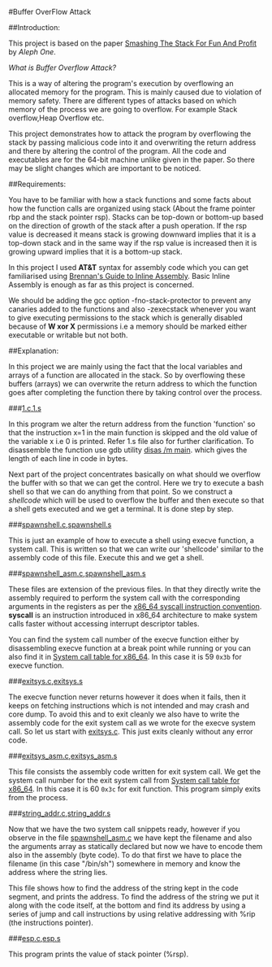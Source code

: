 #Buffer OverFlow Attack

##Introduction:

This project is based on the paper [Smashing The Stack For Fun And Profit](http://insecure.org/stf/smashstack.html) by *Aleph One*.

*What is Buffer Overflow Attack?*

This is a way of altering the program's execution by overflowing an allocated memory for the program. This is mainly caused due to violation of memory safety. There are different types of attacks based on which memory of the process we are going to overflow. For example Stack overflow,Heap Overflow etc.

This project demonstrates how to attack the program by overflowing the stack by passing malicious code into it and overwriting the return address and there by altering the control of the program. All the code and executables are for the 64-bit machine unlike given in the paper. So there may be slight changes which are important to be noticed.

##Requirements:

 You have to be familiar with how a stack functions and some facts about how the function calls are organized using stack (About the frame pointer rbp and the stack pointer rsp). Stacks can be top-down or bottom-up based on the direction of growth of the stack after a push operation. If the rsp value is decreased it means stack is growing downward implies that it is a top-down stack and in the same way if the rsp value is increased then it is growing upward implies that it is a bottom-up stack.

 In this project I used **AT&T** syntax for assembly code which you can get familiarised using [Brennan's Guide to Inline Assembly](http://www.delorie.com/djgpp/doc/brennan/brennan_att_inline_djgpp.html). Basic Inline Assembly is enough as far as this project is concerned.

 We should be adding the gcc option -fno-stack-protector to prevent any canaries added to the functions and also -zexecstack whenever you want to give executing permissions to the stack which is generally disabled because of **W xor X** permissions i.e a memory should be marked either executable or writable but not both.

##Explanation:

 In this project we are mainly  using the fact that the local variables and arrays of a function are allocated in the stack. So by overflowing these buffers (arrays) we can overwrite the return address to which the function goes after completing the function there by taking control over the process.

###[1.c](./1.c),[1.s](./1.s)

In this program we alter the return address from the function 'function' so that the instruction x=1 in the main function is skipped and the old value of the variable x i.e 0 is printed. Refer 1.s file also for further clarification. To disassemble the function use gdb utility [disas /m main](https://sourceware.org/gdb/onlinedocs/gdb/Machine-Code.html). which gives the length of each line in code in bytes.

Next part of the project concentrates basically on what should we overflow the buffer with so that we can get the control. Here we try to execute a bash shell so that we can do anything from that point. So we construct a *shellcode* which will be used to overflow the buffer and then execute so that a shell gets executed and we get a terminal. It is done step by step.

###[spawnshell.c](./spawnshell.c),[spawnshell.s](./spawnshell.s)

This is just an example of how to execute a shell using execve function, a system call. This is written so that we can write our 'shellcode' similar to the assembly code of this file. Execute this and we get a shell.

###[spawnshell_asm.c](./spawnshell_asm.c),[spawnshell_asm.s](./spawnshell_asm.s)

These files are extension of the previous files. In that they directly write the assembly required to perform the system call with the corresponding arguments in the registers as per the [x86_64 syscall instruction convention](https://en.wikibooks.org/wiki/X86_Assembly/Interfacing_with_Linux#int_0x80). **syscall** is an instruction introduced in x86_64 architecture to make system calls faster without accessing interrupt descriptor tables.

You can find the system call number of the execve function either by disassembling execve function at a break point while running or you can also find it in [System call table for x86_64](https://filippo.io/linux-syscall-table/). In this case it is 59 ```0x3b``` for execve function.

###[exitsys.c](./exitsys.c),[exitsys.s](./exitsys.s)

The execve function never returns however it does when it fails, then it keeps on fetching instructions which is not intended and may crash and core dump. To avoid this and to exit cleanly we also have to write the assembly code for the exit system call as we wrote for the execve system call. So let us start with [exitsys.c](./exitsys.c). This just exits cleanly without any error code.

###[exitsys_asm.c](./exitsys_asm.c),[exitsys_asm.s](./exitsys_asm.s)

This file consists the assembly code written for exit system call. We get the system call number for the exit system call from [System call table for x86_64](https://filippo.io/linux-syscall-table/). In this case it is 60 ```0x3c``` for exit function. This program simply exits from the process.

###[string_addr.c](./string_addr.c),[string_addr.s](./string_addr.s)

Now that we have the two system call snippets ready, however if you observe in the file [spawnshell_asm.c](./spawnshell_asm.c) we have kept the filename and also the arguments array as statically declared but now we have to encode them also in the assembly (byte code). To do that first we have to place the filename (in this case "/bin/sh") somewhere in memory and know the address where the string lies.

This file shows how to find the address of the string kept in the code segment, and prints the address. To find the address of the string we put it along with the code itself, at the bottom and find its address by using a series of jump and call instructions by using relative addressing with %rip (the instructions pointer).

###[esp.c](./esp.c),[esp.s](./esp.s)

This program prints the value of stack pointer (%rsp).
